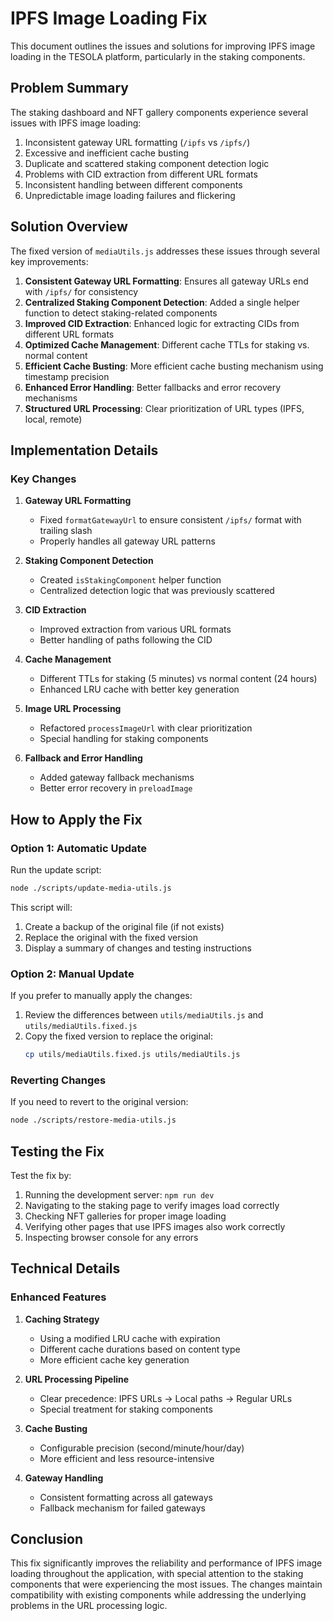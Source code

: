 # IPFS Image Loading Fix

This document outlines the issues and solutions for improving IPFS image loading in the TESOLA platform, particularly in the staking components.

## Problem Summary

The staking dashboard and NFT gallery components experience several issues with IPFS image loading:

1. Inconsistent gateway URL formatting (`/ipfs` vs `/ipfs/`)
2. Excessive and inefficient cache busting
3. Duplicate and scattered staking component detection logic
4. Problems with CID extraction from different URL formats
5. Inconsistent handling between different components
6. Unpredictable image loading failures and flickering

## Solution Overview

The fixed version of `mediaUtils.js` addresses these issues through several key improvements:

1. **Consistent Gateway URL Formatting**: Ensures all gateway URLs end with `/ipfs/` for consistency
2. **Centralized Staking Component Detection**: Added a single helper function to detect staking-related components
3. **Improved CID Extraction**: Enhanced logic for extracting CIDs from different URL formats
4. **Optimized Cache Management**: Different cache TTLs for staking vs. normal content
5. **Efficient Cache Busting**: More efficient cache busting mechanism using timestamp precision
6. **Enhanced Error Handling**: Better fallbacks and error recovery mechanisms
7. **Structured URL Processing**: Clear prioritization of URL types (IPFS, local, remote)

## Implementation Details

### Key Changes

1. **Gateway URL Formatting**
   - Fixed `formatGatewayUrl` to ensure consistent `/ipfs/` format with trailing slash
   - Properly handles all gateway URL patterns

2. **Staking Component Detection**
   - Created `isStakingComponent` helper function
   - Centralized detection logic that was previously scattered

3. **CID Extraction**
   - Improved extraction from various URL formats
   - Better handling of paths following the CID

4. **Cache Management**
   - Different TTLs for staking (5 minutes) vs normal content (24 hours)
   - Enhanced LRU cache with better key generation

5. **Image URL Processing**
   - Refactored `processImageUrl` with clear prioritization
   - Special handling for staking components

6. **Fallback and Error Handling**
   - Added gateway fallback mechanisms
   - Better error recovery in `preloadImage`

## How to Apply the Fix

### Option 1: Automatic Update

Run the update script:

```bash
node ./scripts/update-media-utils.js
```

This script will:
1. Create a backup of the original file (if not exists)
2. Replace the original with the fixed version
3. Display a summary of changes and testing instructions

### Option 2: Manual Update

If you prefer to manually apply the changes:

1. Review the differences between `utils/mediaUtils.js` and `utils/mediaUtils.fixed.js`
2. Copy the fixed version to replace the original:
   ```bash
   cp utils/mediaUtils.fixed.js utils/mediaUtils.js
   ```

### Reverting Changes

If you need to revert to the original version:

```bash
node ./scripts/restore-media-utils.js
```

## Testing the Fix

Test the fix by:

1. Running the development server: `npm run dev`
2. Navigating to the staking page to verify images load correctly
3. Checking NFT galleries for proper image loading
4. Verifying other pages that use IPFS images also work correctly
5. Inspecting browser console for any errors

## Technical Details

### Enhanced Features

1. **Caching Strategy**
   - Using a modified LRU cache with expiration
   - Different cache durations based on content type
   - More efficient cache key generation

2. **URL Processing Pipeline**
   - Clear precedence: IPFS URLs → Local paths → Regular URLs
   - Special treatment for staking components

3. **Cache Busting**
   - Configurable precision (second/minute/hour/day)
   - More efficient and less resource-intensive

4. **Gateway Handling**
   - Consistent formatting across all gateways
   - Fallback mechanism for failed gateways

## Conclusion

This fix significantly improves the reliability and performance of IPFS image loading throughout the application, with special attention to the staking components that were experiencing the most issues. The changes maintain compatibility with existing components while addressing the underlying problems in the URL processing logic.